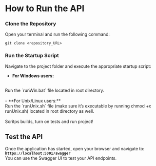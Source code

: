 # How to Run the API

### Clone the Repository

Open your terminal and run the following command:

```git clone <repository_URL>```

### Run the Startup Script

Navigate to the project folder and execute the appropriate startup script:

- **For Windows users:**
<br>
Run the `runWin.bat` file located in root directory.
<br><br>
- **For Unix/Linux users:**
<br>
Run the `runUnix.sh` file (make sure it’s executable by running chmod +x runUnix.sh) located in root directory as well.
<br><br>
Scritps builds, turn on tests and run project! 

## Test the API

Once the application has started, open your browser and navigate to:
<br>
**`https://localhost:5001/swagger`**
<br>
You can use the Swagger UI to test your API endpoints.